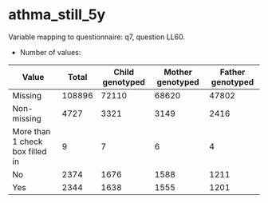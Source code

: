 # athma_still_5y
Variable mapping to questionnaire: q7, question LL60.
- Number of values:

| Value | Total | Child genotyped | Mother genotyped | Father genotyped |
| ----- | ----- | --------------- | ---------------- | ---------------- |
| Missing | 108896 | 72110 | 68620 | 47802 |
| Non-missing | 4727 | 3321 | 3149 | 2416 |
| More than 1 check box filled in | 9 | 7 | 6 |4 |
| No | 2374 | 1676 | 1588 |1211 |
| Yes | 2344 | 1638 | 1555 |1201 |



